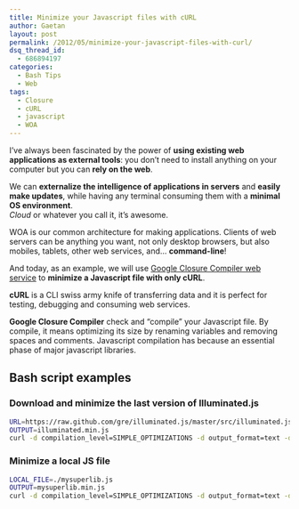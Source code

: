 ```yaml
---
title: Minimize your Javascript files with cURL
author: Gaetan
layout: post
permalink: /2012/05/minimize-your-javascript-files-with-curl/
dsq_thread_id:
  - 686894197
categories:
  - Bash Tips
  - Web
tags:
  - Closure
  - cURL
  - javascript
  - WOA
---
```


I’ve always been fascinated by the power of **using existing web applications as external tools**: you don’t need to install anything on your computer but you can **rely on the web**.

We can **externalize the intelligence of applications in servers** and **easily make updates**, while having any terminal consuming them with a **minimal OS environment**.  
*Cloud* or whatever you call it, it’s awesome.

WOA is our common architecture for making applications. Clients of web servers can be anything you want, not only desktop browsers, but also mobiles, tablets, other web services, and… **command-line**!

And today, as an example, we will use [Google Closure Compiler web service][1] to **minimize a Javascript file with only cURL**.

 [1]: https://developers.google.com/closure/compiler/docs/api-ref

<!-- more -->

**cURL** is a CLI swiss army knife of transferring data and it is perfect for testing, debugging and consuming web services.

**Google Closure Compiler** check and “compile” your Javascript file. By compile, it means optimizing its size by renaming variables and removing spaces and comments. Javascript compilation has because an essential phase of major javascript libraries.

## Bash script examples

### Download and minimize the last version of Illuminated.js

```bash
URL=https://raw.github.com/gre/illuminated.js/master/src/illuminated.js  
OUTPUT=illuminated.min.js  
curl -d compilation_level=SIMPLE_OPTIMIZATIONS -d output_format=text -d output_info=compiled_code -d code_url=$URL http://closure-compiler.appspot.com/compile > $OUTPUT
```

### Minimize a local JS file

```bash
LOCAL_FILE=./mysuperlib.js  
OUTPUT=mysuperlib.min.js  
curl -d compilation_level=SIMPLE_OPTIMIZATIONS -d output_format=text -d output_info=compiled_code --data-urlencode "js_code@${LOCAL_FILE}" http://closure-compiler.appspot.com/compile > $OUTPUT
```
